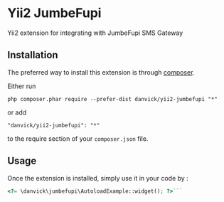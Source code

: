 Yii2 JumbeFupi
==============
Yii2 extension for integrating with JumbeFupi SMS Gateway

Installation
------------

The preferred way to install this extension is through [composer](http://getcomposer.org/download/).

Either run

```
php composer.phar require --prefer-dist danvick/yii2-jumbefupi "*"
```

or add

```
"danvick/yii2-jumbefupi": "*"
```

to the require section of your `composer.json` file.


Usage
-----

Once the extension is installed, simply use it in your code by  :

```php
<?= \danvick\jumbefupi\AutoloadExample::widget(); ?>```